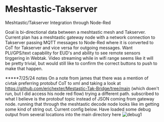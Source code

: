 # Meshtastic-Takserver
Meshtastic/Takserver Integration through Node-Red

Goal is bi-directional data between a meshtastic mesh and Takserver. Current plan has a meshtastic gateway node with a network connection to Takserver passing MQTT messages to Node-Red where it is converted to CoT for Takserver and vice versa for outgoing messages. Want PLI/GPS/text capability for EUD's and ability to see remote sensors tirggering in Webtak. Video streaming while in wifi range seems like it will be pretty trivial, but would still like to confirm the correct buttons to push to make that happen.

*****7/25/24 notes
On a note from james that there was a mention of civtak preferring protobuf CoT to xml and taking a look at https://github.com/erichexter/Mestastic-Tak-Bridge/tree/main
(which doen't run, but I did access his node red flow) trying a different path. subscribed to what I believe is the protobuf topic instead of JSON coming from gateway node. running that through the meshtastic decode node looks like im getting some kind of string out. Current config below. Have loaded some debug output from several locations into the main directory here
![debug1](https://github.com/user-attachments/assets/4159df95-2232-4b18-afcf-34932f13227b)
